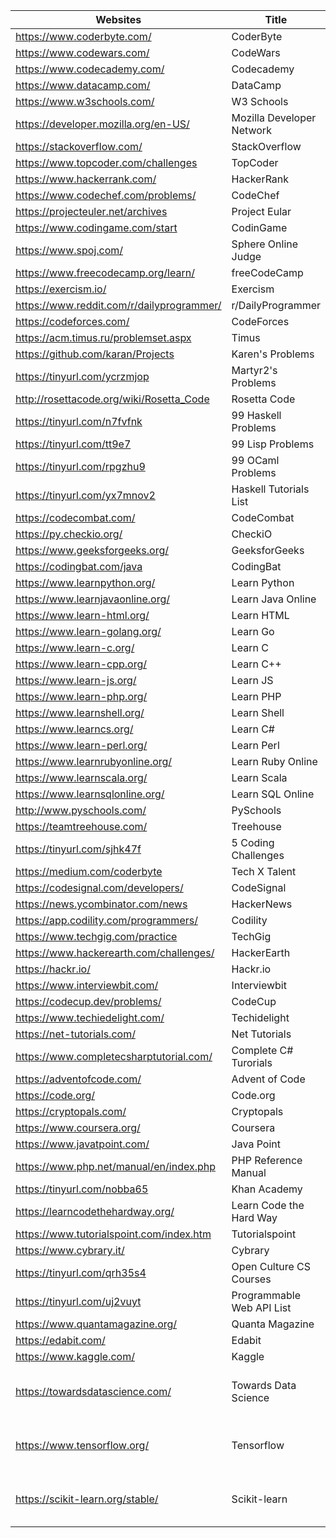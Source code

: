|Websites                                   |Title                    |Tags|
|-------------------------------------------|-------------------------|----|
|https://www.coderbyte.com/                 |CoderByte                |
|https://www.codewars.com/                  |CodeWars                 |
|https://www.codecademy.com/                |Codecademy               |
|https://www.datacamp.com/                  |DataCamp                 |
|https://www.w3schools.com/                 |W3 Schools               |
|https://developer.mozilla.org/en-US/       |Mozilla Developer Network|
|https://stackoverflow.com/                 |StackOverflow            |
|https://www.topcoder.com/challenges        |TopCoder                 |
|https://www.hackerrank.com/                |HackerRank               |
|https://www.codechef.com/problems/         |CodeChef                 |
|https://projecteuler.net/archives          |Project Eular            |
|https://www.codingame.com/start            |CodinGame                |
|https://www.spoj.com/                      |Sphere Online Judge      |
|https://www.freecodecamp.org/learn/        |freeCodeCamp             |
|https://exercism.io/                       |Exercism                 |
|https://www.reddit.com/r/dailyprogrammer/  |r/DailyProgrammer        |
|https://codeforces.com/                    |CodeForces               |
|https://acm.timus.ru/problemset.aspx       |Timus                    |
|https://github.com/karan/Projects          |Karen's Problems         |
|https://tinyurl.com/ycrzmjop               |Martyr2's Problems       |
|http://rosettacode.org/wiki/Rosetta_Code   |Rosetta Code             |
|https://tinyurl.com/n7fvfnk                |99 Haskell Problems      |
|https://tinyurl.com/tt9e7                  |99 Lisp Problems         |
|https://tinyurl.com/rpgzhu9                |99 OCaml Problems        |
|https://tinyurl.com/yx7mnov2               |Haskell Tutorials List   |
|https://codecombat.com/                    |CodeCombat               |
|https://py.checkio.org/                    |CheckiO                  |
|https://www.geeksforgeeks.org/             |GeeksforGeeks            |
|https://codingbat.com/java                 |CodingBat                |
|https://www.learnpython.org/               |Learn Python             |
|https://www.learnjavaonline.org/           |Learn Java Online        |
|https://www.learn-html.org/                |Learn HTML               |
|https://www.learn-golang.org/              |Learn Go                 |
|https://www.learn-c.org/                   |Learn C                  |
|https://www.learn-cpp.org/                 |Learn C++                |
|https://www.learn-js.org/                  |Learn JS                 |
|https://www.learn-php.org/                 |Learn PHP                |
|https://www.learnshell.org/                |Learn Shell              |
|https://www.learncs.org/                   |Learn C#                 |
|https://www.learn-perl.org/                |Learn Perl               |
|https://www.learnrubyonline.org/           |Learn Ruby Online        |
|https://www.learnscala.org/                |Learn Scala              |
|https://www.learnsqlonline.org/            |Learn SQL Online         |
|http://www.pyschools.com/                  |PySchools                |
|https://teamtreehouse.com/                 |Treehouse                |
|https://tinyurl.com/sjhk47f                |5 Coding Challenges      |
|https://medium.com/coderbyte               |Tech X Talent            |
|https://codesignal.com/developers/         |CodeSignal               |
|https://news.ycombinator.com/news          |HackerNews               |
|https://app.codility.com/programmers/      |Codility                 |
|https://www.techgig.com/practice           |TechGig                  |
|https://www.hackerearth.com/challenges/    |HackerEarth              |
|https://hackr.io/                          |Hackr.io                 |
|https://www.interviewbit.com/              |Interviewbit             |
|https://codecup.dev/problems/              |CodeCup                  |
|https://www.techiedelight.com/             |Techidelight             |
|https://net-tutorials.com/                 |Net Tutorials            |
|https://www.completecsharptutorial.com/    |Complete C# Turorials    |
|https://adventofcode.com/                  |Advent of Code           |
|https://code.org/                          |Code.org                 |
|https://cryptopals.com/                    |Cryptopals               |
|https://www.coursera.org/                  |Coursera                 |
|https://www.javatpoint.com/                |Java Point               |
|https://www.php.net/manual/en/index.php    |PHP Reference Manual     |
|https://tinyurl.com/nobba65                |Khan Academy             |
|https://learncodethehardway.org/           |Learn Code the Hard Way  |
|https://www.tutorialspoint.com/index.htm   |Tutorialspoint           |
|https://www.cybrary.it/                    |Cybrary                  |
|https://tinyurl.com/qrh35s4                |Open Culture CS Courses  |
|https://tinyurl.com/uj2vuyt                |Programmable Web API List|
|https://www.quantamagazine.org/            |Quanta Magazine          |
|https://edabit.com/                        |Edabit                   |
|https://www.kaggle.com/                    |Kaggle                   |
https://towardsdatascience.com/             |Towards Data Science     |Machine Learning, Data Science
https://www.tensorflow.org/                 |Tensorflow               |Machine Learning, Data Science
https://scikit-learn.org/stable/            |Scikit-learn             |Machine Learning, Data Science
